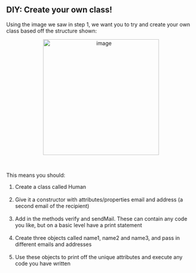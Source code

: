 ## DIY: Create your own class!

Using the image we saw in step 1, we want you to try and create your own class based off the structure shown:
<br>
<p align="center">
  <img width="308"  alt="image" src="https://cdn.ttgtmedia.com/rms/onlineimages/whatis-object_oriented_programming.png">
</p>
<br>

This means you should:
<ol>
  <li>Create a class called Human</li><br>
  
  <li>Give it a constructor with attributes/properties email and address (a second email of the recipient)</li><br>
  
  <li>Add in the methods verify and sendMail. These can contain any code you like, but on a basic level have a print statement</li><br>
  
  <li>Create three objects called name1, name2 and name3, and pass in different emails and addresses</li><br>
  
  <li>Use these objects to print off the unique attributes and execute any code you have written</li><br>
  
</ol>



